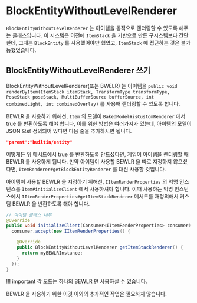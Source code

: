 BlockEntityWithoutLevelRenderer
=======================

`BlockEntityWithoutLevelRenderer` 는 아이템을 동적으로 렌더링할 수 있도록 해주는 클래스입니다. 이 시스템은 이전에 `ItemStack` 을 기반으로 만든  구시스템보다 간단한데, 그때는 `BlockEntity` 를 사용했어야만 했었고, `ItemStack` 에 접근하는 것은 불가능했었습니다.

BlockEntityWithoutLevelRenderer 쓰기
--------------------------

BlockEntityWithoutLevelRenderer(또는 BWELR) 는 아이템을 `public void renderByItem(ItemStack itemStack, TransformType transformType, PoseStack poseStack, MultiBufferSource bufferSource, int combinedLight, int combinedOverlay)` 를 사용해 렌더링할 수 있도록 합니다.

BEWLR 을 사용하기 위해선, `Item` 의 모델이 `BakedModel#isCustomRenderer` 에서 true 를 반환하도록 해야 합니다, 이를 위한 방법은 여러가지가 있는데, 아이템의 모델이 JSON 으로 정의되어 있다면 다음 줄을 추가하시면 됩니다.

```json
"parent":"builtin/entity"
```

어떻게든 위 메서드에서 true 를 반환하도록 만드셨다면, 게임이 아이템을 렌더링할 때 BEWLR 를 사용하게 됩니다. 만약 아이템이 사용할 BEWLR 을 따로 지정하지 않으셨다면, `ItemRenderer#getBlockEntityRenderer` 를 대신 사용할 것입니다.  

아이템이 사용할 BEWLR 을 지정하기 위해선, `IItemRenderProperties` 의 익명 인스턴스를 `Item#initializeClient` 에서 사용하셔야 합니다. 이때 사용하는 익명 인스턴스에서 `IItemRenderProperties#getItemStackRenderer` 메서드를 재정의해서 커스텀 BEWLR 을 반환하도록 해야 합니다. 

```java
// 아이템 클래스 내부
@Override
public void initializeClient(Consumer<IItemRenderProperties> consumer) {
  consumer.accept(new IItemRenderProperties() {

    @Override
    public BlockEntityWithoutLevelRenderer getItemStackRenderer() {
      return myBEWLRInstance;
    }
  });
}
```

!!! important
    각 모드는 하나의 BEWLR 만 사용하실 수 있습니다.

BEWLR 을 사용하기 위한 이것 이외의 추가적인 작업은 필요하지 않습니다.
